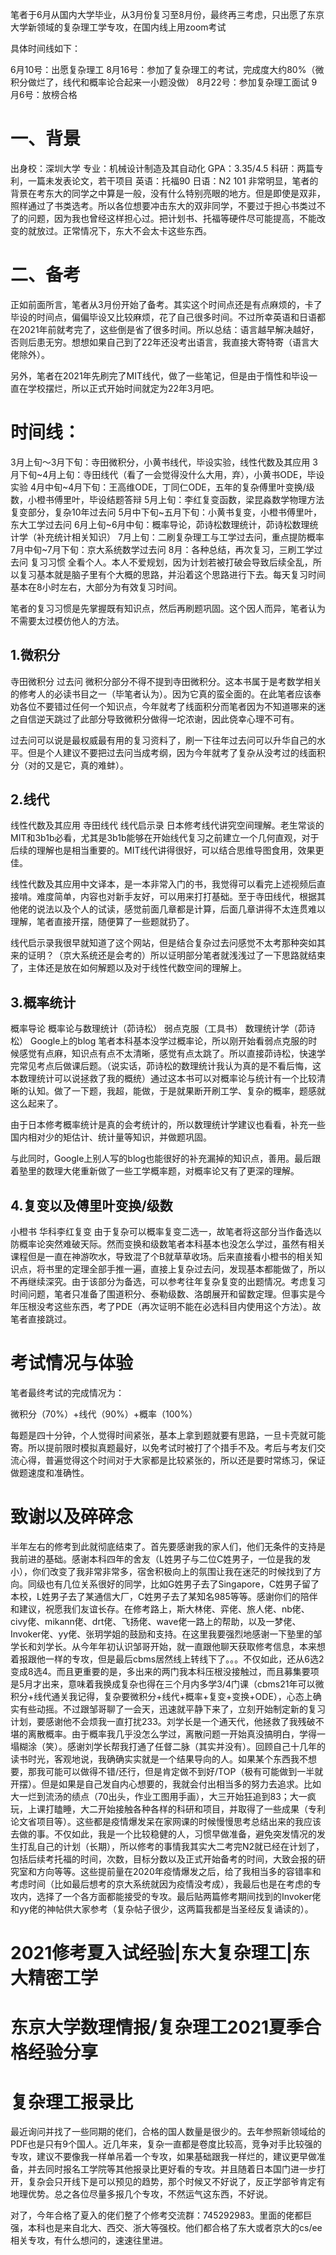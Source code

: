 笔者于6月从国内大学毕业，从3月份复习至8月份，最终再三考虑，只出愿了东京大学新领域的复杂理工学专攻，在国内线上用zoom考试

具体时间线如下：

6月10号：出愿复杂理工
8月16号：参加了复杂理工的考试，完成度大约80%（微积分做烂了，线代和概率论合起来一小题没做）
8月22号：参加复杂理工面试
9月6号：放榜合格
# 一、背景
出身校：深圳大学
专业：机械设计制造及其自动化
GPA：3.35/4.5
科研：两篇专利，一篇未发表论文，若干项目
英语：托福90
日语：N2 101
非常明显，笔者的背景在考东大的同学之中算是一般，没有什么特别亮眼的地方。但是即使是双非，照样通过了书类选考。所以各位想要冲击东大的双非同学，不要过于担心书类过不了的问题，因为我也曾经这样担心过。把计划书、托福等硬件尽可能提高，不能改变的就放过。正常情况下，东大不会太卡这些东西。

# 二、备考
正如前面所言，笔者从3月份开始了备考。其实这个时间点还是有点麻烦的，卡了毕设的时间点，偏偏毕设又比较麻烦，花了自己很多时间。不过所幸英语和日语都在2021年前就考完了，这些倒是省了很多时间。所以总结：语言越早解决越好，否则后患无穷。想想如果自己到了22年还没考出语言，我直接大寄特寄（语言大佬除外）。

另外，笔者在2021年先刷完了MIT线代，做了一些笔记，但是由于惰性和毕设一直在学校摆烂，所以正式开始时间就定为22年3月吧。

# 时间线：

3月上旬～3月下旬：寺田微积分，小黄书线代，毕设实验，线性代数及其应用
3月下旬~4月上旬：寺田线代（看了一会觉得没什么大用，弃），小黄书ODE，毕设实验
4月中旬~4月下旬：王高维ODE，丁同仁ODE，五年的复杂傅里叶变换/级数，小橙书傅里叶，毕设结题答辩
5月上旬：李红复变函数，梁昆淼数学物理方法复变部分，复杂10年过去问
5月中下旬~五月下旬：小黄书复变，小橙书傅里叶，东大工学过去问
6月上旬~6月中旬：概率导论，茆诗松数理统计，茆诗松数理统计学（补充统计相关知识）
7月上旬：二刷复杂理工与工学过去问，重点提防概率
7月中旬~7月下旬：京大系统数学过去问
8月：各种总结，再次复习，三刷工学过去问
复习习惯
全看个人。本人不爱规划，因为计划若被打破会导致后续全乱，所以复习基本就是脑子里有个大概的思路，并沿着这个思路进行下去。每天复习时间基本在8小时左右，大部分为有效复习时间。

笔者的复习习惯是先掌握既有知识点，然后再刷题巩固。这个因人而异，笔者认为不需要太过模仿他人的方法。

## 1.微积分

寺田微积分
过去问
微积分部分不得不提到寺田微积分。这本书属于是考数学相关的修考人的必读书目之一（毕笔者认为）。因为它真的蛮全面的。在此笔者应该奉劝各位不要错过任何一个知识点，今年就考了线面积分而笔者因为不知道哪来的迷之自信逆天跳过了此部分导致微积分做得一坨浓谢，因此侥幸心理不可有。

过去问可以说是最权威最有用的复习资料了，刷一下往年过去问可以升华自己的水平。但是个人建议不要把过去问当成考纲，因为今年就考了复杂从没考过的线面积分（对的又是它，真的难蚌）。

## 2.线代

线性代数及其应用
寺田线代
线代启示录
日本修考线代讲究空间理解。老生常谈的MIT和3b1b必看，尤其是3b1b能够在开始线代复习之前建立一个几何直观，对于后续的理解也是相当重要的。MIT线代讲得很好，可以结合思维导图食用，效果更佳。

线性代数及其应用中文译本，是一本非常入门的书，我觉得可以看完上述视频后直接啃。难度简单，内容也对新手友好，可以用来打打基础。至于寺田线代，根据其他佬的说法以及个人的试读，感觉前面几章都是计算，后面几章讲得不太连贯难以理解，笔者直接开摆，随便算了一些题就扔了。

线代启示录我很早就知道了这个网站，但是结合复杂过去问感觉不太考那种突如其来的证明？（京大系统还是会考的）所以证明部分笔者就浅浅过了一下思路就结束了，主体还是放在如何解题以及对于线性代数空间的理解上。

## 3.概率统计

概率导论
概率论与数理统计（茆诗松）
弱点克服（工具书）
数理统计学（茆诗松）
Google上的blog
笔者本科基本没学过概率论，所以刚开始看弱点克服的时候感觉有点麻，知识点有点不太清晰，感觉有点太跳了。所以直接茆诗松，快速学完常见考点后做课后题。（说实话，茆诗松的数理统计我认为真的是不看后悔，这本数理统计可以说拯救了我的概统）通过这本书可以对概率论与统计有一个比较清晰的认知。做了一下题，我超，能做，于是就果断开刷工学、复杂的概率，题感就这么起来了。

由于日本修考概率统计是真的会考统计的，所以数理统计学建议也看看，补充一些国内相对少的矩估计、统计量等知识，并做题巩固。

与此同时，Google上别人写的blog也能很好的补充漏掉的知识点，善用。最后跟着塾里的数理大佬重新做了一些工学概率题，对概率论又有了更深的理解。

## 4.复变以及傅里叶变换/级数

小橙书
华科李红复变
由于复杂可以概率复变二选一，故笔者将这部分当作备选以防概率论突然难破天际。然而变换和级数笔者本科基本也没怎么学过，虽然有相关课程但是一直在神游吹水，导致混了个B就草草收场。后来直接看小橙书的相关知识点，将书里的定理全部手推一遍，直接上复杂过去问，发现基本都能做了，所以不再继续深究。由于该部分为备选，可以参考往年复杂复变的出题情况。考虑复习时间问题，笔者只准备了围道积分、泰勒级数、洛朗展开和留数定理。但事实是今年压根没考这些东西，考了PDE（再次证明不能在必选科目内使用这个方法）。故笔者直接跳过。

# 考试情况与体验
笔者最终考试的完成情况为：

微积分（70%）+线代（90%）+概率（100%）

每题是四十分钟，个人觉得时间紧张，基本上拿到题就要有思路，一旦卡壳就可能寄。所以提前限时模拟真题最好，以免考试时被打了个措手不及。考后与考友们交流心得，普遍觉得这个时间对于大家都是比较紧张的，所以还是要时常练习，保证做题速度和准确性。

# 致谢以及碎碎念
半年左右的修考到此就彻底结束了。首先要感谢我的家人们，他们无条件的支持是我前进的基础。感谢本科四年的舍友（L姓男子与二位C姓男子，一位是我的发小），你们改变了我非常非常多，宿舍积极向上的氛围让我在迷茫的时候找到了方向。同级也有几位关系很好的同学，比如G姓男子去了Singapore，C姓男子留了本校，L姓男子去了某通信大厂，C姓男子去了某知名985等等。感谢你们的陪伴和建议，祝愿我们友谊长存。在修考路上，斯大林佬、弈佬、旅人佬、nb佬、civy佬、mikann佬、drt佬、飞扬佬、wave佬一路上的帮助，以及一梦佬、Invoker佬、yy佬、张玥学姐的鼓励和支持。在这里我要强烈地感谢一下塾里的邹学长和刘学长。从今年年初认识邹哥开始，就一直跟他聊天获取修考信息，本来想着报跟他一样的专攻，但是最后cbms居然线上转线下了。。。不仅如此，还从6选2变成8选4。而且更重要的是，多出来的两门我本科压根没接触过，而且募集要项是5月才出来，意味着我换成复杂也得在三个月内多学3/4门课（cbms21年可以微积分+线代通关我记得，复杂要微积分+线代+概率+复变+变换+ODE），心态上确实有些动摇。不过跟邹哥聊了一会天，迅速就平静下来了，立刻开始制定新的复习计划，要感谢他不会烦我一直打扰233。刘学长是一个通天代，他拯救了我残破不堪的离散概率。由于概率我几乎没怎么学过，离散问题一开始真没搞明白，学得一塌糊涂（笑）。感谢刘学长帮我打通了任督二脉（其实并没有）。回顾自己十几年的读书时光，客观地说，我确确实实就是一个结果导向的人。如果某个东西我不想要，那我可能可以做得不错/还行，但是肯定做不到好/TOP（极有可能做到一半就开摆）。但是如果是自己发自内心想要的，我就会付出相当多的努力去追求。比如大一烂到流汤的绩点（70出头，作业工图用手画），大三开始狂追到83；大一疯玩，上课打瞌睡，大二开始接触各种各样的科研和项目，并取得了一些成果（专利论文省项目等）。这些都是疫情爆发呆在家网课的时候慢慢思考总结出来的我应该去做的事。不仅如此，我是一个比较稳健的人，习惯早做准备，避免突发情况的发生打乱自己的计划（长期），所以修考的事情我其实大二考完N2就已经在计划了，包括后续考托福的时间，次数，目标分数以及正式开始备考的时间，大致会报的研究室和方向等等。这些提前量在2020年疫情爆发之后，给了我相当多的容错率和考虑时间（比如最后想考的京大系统就因为疫情没考成），我最后也是在考虑的专攻内，选择了一个各方面都能接受的专攻。最后贴两篇修考期间找到的Invoker佬和yy佬的神帖供大家参考（复杂帖子很少，这两篇我都是当圣经反复诵读的）。

# 2021修考夏入试经验|东大复杂理工|东大精密工学

# 东京大学数理情报/复杂理工2021夏季合格经验分享

# 复杂理工报录比
最近询问并找了一些同期的佬们，合格的国人数量是很少的。去年参照新领域给的PDF也是只有9个国人。近几年来，复杂一直都是卷度比较高，竞争对手比较强的专攻，建议不要像我一样单吊着一个专攻，如果基础跟我一样烂的，建议更早做准备，并去同时报名工学院等其他报录比更好看的专攻。并且随着日本国门进一步打开，复杂会只开线下是可以预见的趋势，那个时候又不好说了，反正学部爷肯定有地理优势。总之各位尽量多报几个专攻，不然运气这东西，不好说。

对了，今年合格了夏入的佬们整了个修考交流群：745292983。里面的佬都巨强，本科也是来自北大、西交、浙大等强校。他们都合格了东大或者京大的cs/ee相关专攻，有什么想问的，速速往里进。
